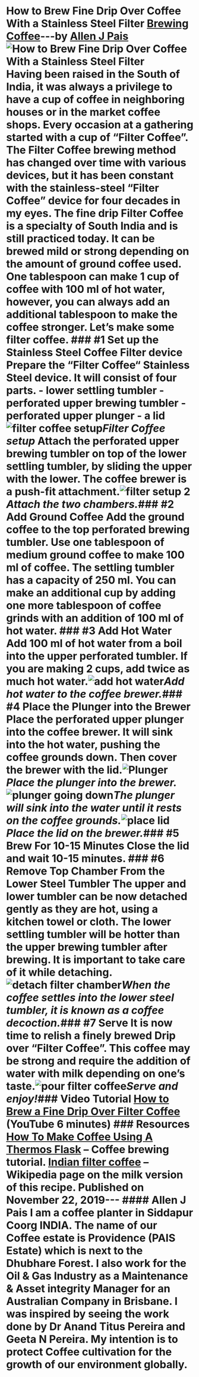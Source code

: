 # How to Brew Fine Drip Over Coffee With a Stainless Steel Filter [Brewing Coffee](https://ineedcoffee.com/section/brewing-coffee/)---by [Allen J Pais](https://ineedcoffee.com/by/allen-j-pais/)![How to Brew Fine Drip Over Coffee With a Stainless Steel Filter](https://ineedcoffee.com/images/posts/how-to-brew-fine-drip-coffee-over-with-a-stainless-steel-filter/filter-coffee.jpg) Having been raised in the South of India, it was always a privilege to have a cup of coffee in neighboring houses or in the market coffee shops. Every occasion at a gathering started with a cup of “Filter Coffee”. The Filter Coffee brewing method has changed over time with various devices, but it has been constant with the stainless-steel “Filter Coffee” device for four decades in my eyes. The fine drip Filter Coffee is a specialty of South India and is still practiced today. It can be brewed mild or strong depending on the amount of ground coffee used. One tablespoon can make 1 cup of coffee with 100 ml of hot water, however, you can always add an additional tablespoon to make the coffee stronger. Let’s make some filter coffee. ### #1 Set up the Stainless Steel Coffee Filter device Prepare the “Filter Coffee“ Stainless Steel device. It will consist of four parts. - lower settling tumbler - perforated upper brewing tumbler - perforated upper plunger - a lid![filter coffee setup](https://ineedcoffee.com/assets/fine-drip-coffee-1.Dapt7fVg_Z2g7VRe.webp)_Filter Coffee setup_ Attach the perforated upper brewing tumbler on top of the lower settling tumbler, by sliding the upper with the lower. The coffee brewer is a push-fit attachment.![filter setup 2](https://ineedcoffee.com/assets/fine-drip-coffee-2.CWV4OQjZ_15NKUC.webp)_Attach the two chambers._### #2 Add Ground Coffee Add the ground coffee to the top perforated brewing tumbler. Use one tablespoon of medium ground coffee to make 100 ml of coffee. The settling tumbler has a capacity of 250 ml. You can make an additional cup by adding one more tablespoon of coffee grinds with an addition of 100 ml of hot water. ### #3 Add Hot Water Add 100 ml of hot water from a boil into the upper perforated tumbler. If you are making 2 cups, add twice as much hot water.![add hot water](https://ineedcoffee.com/assets/fine-drip-coffee-5.B6L8rUol_Z17fbyY.webp)_Add hot water to the coffee brewer._### #4 Place the Plunger into the Brewer Place the perforated upper plunger into the coffee brewer. It will sink into the hot water, pushing the coffee grounds down. Then cover the brewer with the lid.![Plunger](https://ineedcoffee.com/assets/fine-drip-coffee-4.CFNcUe7P_1PRyjQ.webp)_Place the plunger into the brewer._![plunger going down](https://ineedcoffee.com/assets/fine-drip-coffee-6.CYAwYJ0l_Zj8pr1.webp)_The plunger will sink into the water until it rests on the coffee grounds._![place lid](https://ineedcoffee.com/assets/fine-drip-coffee-7.BzaCyigH_Z2rPQhc.webp)_Place the lid on the brewer._### #5 Brew For 10-15 Minutes Close the lid and wait 10-15 minutes. ### #6 Remove Top Chamber From the Lower Steel Tumbler The upper and lower tumbler can be now detached gently as they are hot, using a kitchen towel or cloth. The lower settling tumbler will be hotter than the upper brewing tumbler after brewing. It is important to take care of it while detaching.**![detach filter chamber](https://ineedcoffee.com/assets/filter-coffee-detach.BAJxs2Yv_Z1e82Ic.webp)**_When the coffee settles into the lower steel tumbler, it is known as a coffee decoction._### #7 Serve It is now time to relish a finely brewed Drip over “Filter Coffee”. This coffee may be strong and require the addition of water with milk depending on one’s taste.![pour filter coffee](https://ineedcoffee.com/assets/filter-coffee-pour.B93gdjoq_Z6WUS0.webp)_Serve and enjoy!_### Video Tutorial [How to Brew a Fine Drip Over Filter Coffee](https://youtu.be/pSuMGAFoZ0c) (YouTube 6 minutes) ### Resources [How To Make Coffee Using A Thermos Flask](https://ineedcoffee.com/how-to-make-coffee-using-a-thermos-flask/) – Coffee brewing tutorial. [Indian filter coffee](https://en.wikipedia.org/wiki/Indian_filter_coffee) – Wikipedia page on the milk version of this recipe. Published on November 22, 2019--- #### Allen J Pais I am a coffee planter in Siddapur Coorg INDIA. The name of our Coffee estate is Providence (PAIS Estate) which is next to the Dhubhare Forest. I also work for the Oil & Gas Industry as a Maintenance & Asset integrity Manager for an Australian Company in Brisbane. I was inspired by seeing the work done by Dr Anand Titus Pereira and Geeta N Pereira. My intention is to protect Coffee cultivation for the growth of our environment globally.